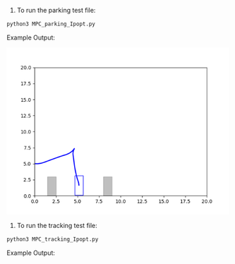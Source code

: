 1. To run the parking test file:
```bash
python3 MPC_parking_Ipopt.py
```
Example Output:

![This plot shows a current example solution](https://github.com/chenyi0916/MPC/blob/main/image/mpc_test_traj.png)

1. To run the tracking test file:
```bash
python3 MPC_tracking_Ipopt.py
```
Example Output:
